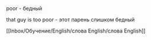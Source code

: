 poor - бедный


that guy is too poor 	- этот парень слишком бедный

[[Inbox/Обучение/English/слова English/слова English]]